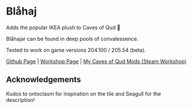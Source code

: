 # Blåhaj

Adds the popular IKEA plush to Caves of Qud 🦈

Blåhajar can be found in deep pools of convalessence.

Tested to work on game versions 204.100 / 205.54 (beta).

[Github Page](https://github.com/librarianmage/Blahajar) \| [Workshop Page](https://steamcommunity.com/sharedfiles/filedetails/?id=2841450425) \| [My Caves of Qud Mods (Steam Workshop)](https://steamcommunity.com/profiles/76561198836298826/myworkshopfiles/?appid=333640)

## Acknowledgements

Kudos to ontoclasm for inspiration on the tile and Seagull for the description!
